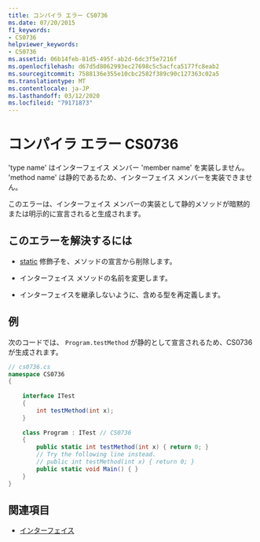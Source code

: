 ```yaml
---
title: コンパイラ エラー CS0736
ms.date: 07/20/2015
f1_keywords:
- CS0736
helpviewer_keywords:
- CS0736
ms.assetid: 06b14feb-81d5-495f-ab2d-6dc3f5e7216f
ms.openlocfilehash: d67d5d8062993ec27698c5c5acfca5177fc8eab2
ms.sourcegitcommit: 7588136e355e10cbc2582f389c90c127363c02a5
ms.translationtype: MT
ms.contentlocale: ja-JP
ms.lasthandoff: 03/12/2020
ms.locfileid: "79171873"
---
```

# <a name="compiler-error-cs0736"></a>コンパイラ エラー CS0736
'type name' はインターフェイス メンバー 'member name' を実装しません。 'method name' は静的であるため、インターフェイス メンバーを実装できません。  
  
 このエラーは、インターフェイス メンバーの実装として静的メソッドが暗黙的または明示的に宣言されると生成されます。  
  
## <a name="to-correct-this-error"></a>このエラーを解決するには  
  
- [static](../language-reference/keywords/static.md) 修飾子を、メソッドの宣言から削除します。  
  
- インターフェイス メソッドの名前を変更します。  
  
- インターフェイスを継承しないように、含める型を再定義します。  
  
## <a name="example"></a>例  
 次のコードでは、 `Program.testMethod` が静的として宣言されるため、CS0736 が生成されます。  
  
```csharp  
// cs0736.cs  
namespace CS0736  
{
  
    interface ITest  
    {  
        int testMethod(int x);  
    }  
  
    class Program : ITest // CS0736  
    {  
        public static int testMethod(int x) { return 0; }  
        // Try the following line instead.  
        // public int testMethod(int x) { return 0; }  
        public static void Main() { }  
    }
}  
```  
  
## <a name="see-also"></a>関連項目

- [インターフェイス](../programming-guide/interfaces/index.md)

